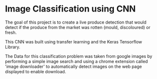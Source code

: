# Image Classification using CNN

The goal of this project is to create a live produce detection that would detect if the produce from the market was rotten (mould, discoloured) or fresh.

This CNN was built using transfer learning and the Keras Tensorflow Library.

The Data for this classification problem was taken from google images by performing a simple image search and using a chrome extension called 'image downloader' to automatically detect images on the web page displayed to enable download.
